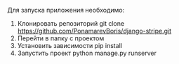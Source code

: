 Для запуска приложения необходимо: 
1. Клонировать репозиторий git clone https://github.com/PonamarevBoris/django-stripe.git
2. Перейти в папку с проектом
3. Установить зависимости pip install
4. Запустить проект python manage.py runserver